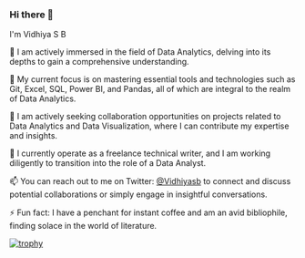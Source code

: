 ### Hi there  👋 
I'm Vidhiya S B

🔭 I am actively immersed in the field of Data Analytics, delving into its depths to gain a comprehensive understanding.

🌱 My current focus is on mastering essential tools and technologies such as Git, Excel, SQL, Power BI, and Pandas, all of which are integral to the realm of Data Analytics.

👯 I am actively seeking collaboration opportunities on projects related to Data Analytics and Data Visualization, where I can contribute my expertise and insights.

💬 I currently operate as a freelance technical writer, and I am working diligently to transition into the role of a Data Analyst.

📫 You can reach out to me on Twitter: [@Vidhiyasb](https://www.twitter.com/Vidhiyasb) to connect and discuss potential collaborations or simply engage in insightful conversations.

⚡ Fun fact: I have a penchant for instant coffee and am an avid bibliophile, finding solace in the world of literature.



[![trophy](https://github-profile-trophy.vercel.app/?username=VidhiyaSB)](https://github.com/ryo-ma/github-profile-trophy)





